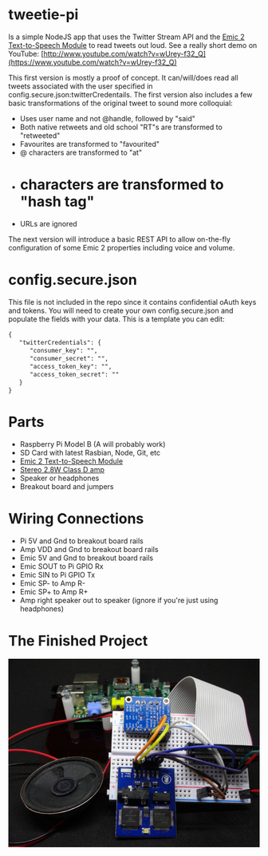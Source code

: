 # tweetie-pi

Is a simple NodeJS app that uses the Twitter Stream API and the [Emic 2 Text-to-Speech Module](http://www.parallax.com/product/30016) to read tweets out loud. See a really short demo on YouTube: [http://www.youtube.com/watch?v=wUrey-f32_Q](https://www.youtube.com/watch?v=wUrey-f32_Q)

This first version is mostly a proof of concept. It can/will/does read all tweets associated with the user specified in config.secure.json:twitterCredentails. The first version also includes a few basic transformations of the original tweet to sound more colloquial:

- Uses user name and not @handle, followed by "said"
- Both native retweets and old school "RT"s are transformed to "retweeted"
- Favourites are transformed to "favourited"
- @ characters are transformed to "at"
- # characters are transformed to "hash tag"
- URLs are ignored

The next version will introduce a basic REST API to allow on-the-fly configuration of some Emic 2 properties including voice and volume.

# config.secure.json

This file is not included in the repo since it contains confidential oAuth keys and tokens. You will need to create your own config.secure.json and populate the fields with your data. This is a template you can edit:

    {
       "twitterCredentials": {
          "consumer_key": "",
          "consumer_secret": "",
          "access_token_key": "",
          "access_token_secret": ""
       }
    }

# Parts

- Raspberry Pi Model B (A will probably work)
- SD Card with latest Rasbian, Node, Git, etc
- [Emic 2 Text-to-Speech Module](http://www.adafruit.com/products/924)
- [Stereo 2.8W Class D amp](http://www.adafruit.com/products/1712)
- Speaker or headphones
- Breakout board and jumpers

# Wiring Connections

- Pi 5V and Gnd to breakout board rails
- Amp VDD and Gnd to breakout board rails
- Emic 5V and Gnd to breakout board rails
- Emic SOUT to Pi GPIO Rx
- Emic SIN to Pi GPIO Tx
- Emic SP- to Amp R-
- Emic SP+ to Amp R+
- Amp right speaker out to speaker (ignore if you're just using headphones)

# The Finished Project

![](https://raw.githubusercontent.com/tforster/tweetie-pi/master/docs/tweetie-pi-w800-h600.jpg)
